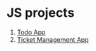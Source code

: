 # JS projects

1. [Todo App](https://github.com/shnitish/js-projects/tree/main/1.Todo%20App)
2. [Ticket Management App](https://github.com/shnitish/js-projects/tree/main/2.%20Ticket_Management)